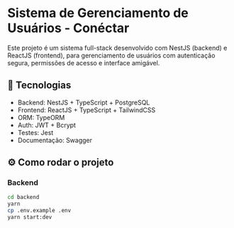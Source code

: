 # Sistema de Gerenciamento de Usuários - Conéctar

Este projeto é um sistema full-stack desenvolvido com NestJS (backend) e ReactJS (frontend), para gerenciamento de usuários com autenticação segura, permissões de acesso e interface amigável.

## 🧱 Tecnologias
- Backend: NestJS + TypeScript + PostgreSQL
- Frontend: ReactJS + TypeScript + TailwindCSS
- ORM: TypeORM
- Auth: JWT + Bcrypt
- Testes: Jest
- Documentação: Swagger

## ⚙️ Como rodar o projeto

### Backend
```bash
cd backend
yarn
cp .env.example .env
yarn start:dev
